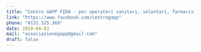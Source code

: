 ```yaml
---
title: "Centro GAPP FIDA - per operatori sanitari, volontari, farmacisti, forse dell'ordine e a chi è vicino alle persone in quarantena"
link: "https://www.facebook.com/centrogapp"
phone: "0131.325.369"
date: 2020-04-03
mail: "associazionegapp@gmail.com"
draft: false
---
```

